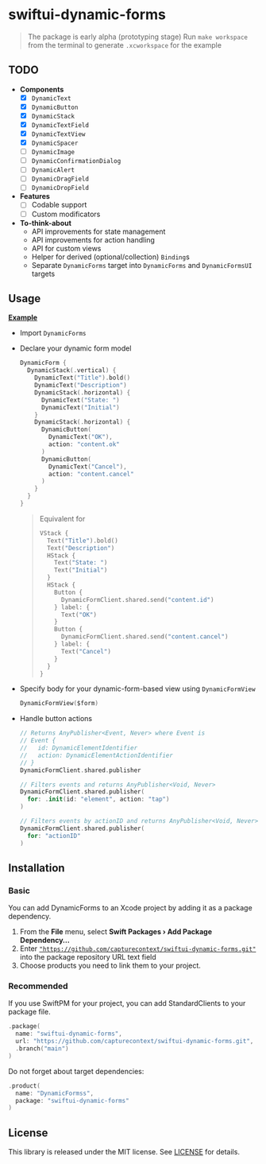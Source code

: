 # swiftui-dynamic-forms

> The package is early alpha (prototyping stage)
> Run `make workspace` from the terminal to generate `.xcworkspace` for the example



## TODO

- **Components**
  - [x] `DynamicText`
  - [x] `DynamicButton`
  - [x] `DynamicStack`
  - [x] `DynamicTextField`
  - [x] `DynamicTextView`
  - [x] `DynamicSpacer`
  - [ ] `DynamicImage`
  - [ ] `DynamicConfirmationDialog`
  - [ ] `DynamicAlert`
  - [ ] `DynamicDragField`
  - [ ] `DynamicDropField`
- **Features**
  - [ ] Codable support
  - [ ] Custom modificators
- **To-think-about**
  - API improvements for state management
  - API improvements for action handling
  - API for custom views
  - Helper for derived (optional/collection) `Binding`s
  - Separate `DynamicForms` target into `DynamicForms` and `DynamicFormsUI` targets



## Usage

[**Example**](Example/Shared/ContentView.swift)

- Import `DynamicForms`

- Declare your dynamic form model

  ```swift
  DynamicForm {
    DynamicStack(.vertical) {
      DynamicText("Title").bold()
      DynamicText("Description")
      DynamicStack(.horizontal) {
        DynamicText("State: ")
        DynamicText("Initial")
      }
      DynamicStack(.horizontal) {
        DynamicButton(
          DynamicText("OK"),
          action: "content.ok"
        )
        DynamicButton(
          DynamicText("Cancel"),
          action: "content.cancel"
        )
      }
    }
  }
  ```

  > Equivalent for
  >
  > ```swift
  > VStack {
  >   Text("Title").bold()
  >   Text("Description")
  >   HStack {
  >     Text("State: ")
  >     Text("Initial")
  >   }
  >   HStack {
  >     Button { 
  >       DynamicFormClient.shared.send("content.id")
  >     } label: {
  >       Text("OK")
  >     }
  >     Button { 
  >       DynamicFormClient.shared.send("content.cancel")
  >     } label: {
  >       Text("Cancel")
  >     }
  >   }
  > }
  > ```

- Specify body for your dynamic-form-based view using `DynamicFormView`

  ```swift
  DynamicFormView($form)
  ```

- Handle button actions

  ```swift
  // Returns AnyPublisher<Event, Never> where Event is
  // Event {
  //   id: DynamicElementIdentifier
  //   action: DynamicElementActionIdentifier
  // }
  DynamicFormClient.shared.publisher
  
  // Filters events and returns AnyPublisher<Void, Never>
  DynamicFormClient.shared.publisher(
    for: .init(id: "element", action: "tap")
  )
  
  // Filters events by actionID and returns AnyPublisher<Void, Never>
  DynamicFormClient.shared.publisher(
    for: "actionID"
  )
  ```



## Installation

### Basic

You can add DynamicForms to an Xcode project by adding it as a package dependency.

1. From the **File** menu, select **Swift Packages › Add Package Dependency…**
2. Enter [`"https://github.com/capturecontext/swiftui-dynamic-forms.git"`](https://github.com/capturecontext/swiftui-dynamic-forms.git) into the package repository URL text field
3. Choose products you need to link them to your project.

### Recommended

If you use SwiftPM for your project, you can add StandardClients to your package file.

```swift
.package(
  name: "swiftui-dynamic-forms",
  url: "https://github.com/capturecontext/swiftui-dynamic-forms.git", 
  .branch("main")
)
```

Do not forget about target dependencies:

```swift
.product(
  name: "DynamicFormss", 
  package: "swiftui-dynamic-forms"
)
```



## License

This library is released under the MIT license. See [LICENSE](LICENSE) for details.

